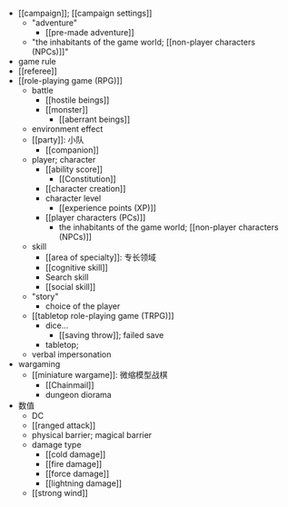 - [[campaign]]; [[campaign settings]]
    - "adventure"
        - [[pre-made adventure]]
    - "the inhabitants of the game world; [[non-player characters (NPCs)]]"
- game rule
- [[referee]]
- [[role-playing game (RPG)]]
    - battle
        - [[hostile beings]]
        - [[monster]]
            - [[aberrant beings]]
    - environment effect
    - [[party]]: 小队
        - [[companion]]
    - player; character
        - [[ability score]]
            - [[Constitution]]
        - [[character creation]]
        - character level
            - [[experience points (XP)]]
        - [[player characters (PCs)]]
            - the inhabitants of the game world; [[non-player characters (NPCs)]]
    - skill
        - [[area of specialty]]: 专长领域
        - [[cognitive skill]]
        - Search skill
        - [[social skill]]
    - "story"
        - choice of the player
    - [[tabletop role-playing game (TRPG)]]
        - dice...
            - [[saving throw]]; failed save
        - tabletop;
    - verbal impersonation
- wargaming
    - [[miniature wargame]]: 微缩模型战棋
        - [[Chainmail]]
        - dungeon diorama
- 数值
    - DC
    - [[ranged attack]]
    - physical barrier; magical barrier
    - damage type
        - [[cold damage]]
        - [[fire damage]]
        - [[force damage]]
        - [[lightning damage]]
    - [[strong wind]]
